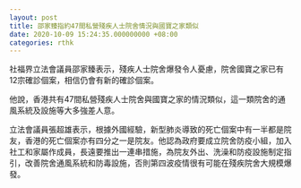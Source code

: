 ```yaml
---
layout: post
title: 邵家臻指約47間私營殘疾人士院舍情況與國寶之家類似
date: 2020-10-09 15:24:35.000000000 +08:00
categories: rthk
---
```


社福界立法會議員邵家臻表示，殘疾人士院舍爆發令人憂慮，院舍國寶之家已有12宗確診個案，相信仍會有新的確診個案。

他說，香港共有47間私營殘疾人士院舍與國寶之家的情況類似，這一類院舍的通風系統及設施等大多強差人意。

立法會議員張超雄表示，根據外國經驗，新型肺炎導致的死亡個案中有一半都是院友，香港的死亡個案亦有四分之一是院友。他認為政府要成立院舍防疫小組，加入社工和家屬作成員，長遠要推出一連串措施，為院友外出、洗澡和防疫設施制定指引，改善院舍通風系統和防毒設施，否則第四波疫情很有可能在殘疾院舍大規模爆發。
